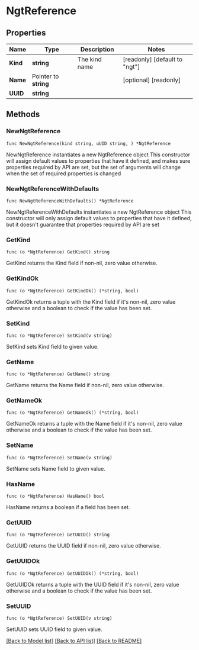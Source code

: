 # NgtReference

## Properties

Name | Type | Description | Notes
------------ | ------------- | ------------- | -------------
**Kind** | **string** | The kind name | [readonly] [default to "ngt"]
**Name** | Pointer to **string** |  | [optional] [readonly] 
**UUID** | **string** |  | 

## Methods

### NewNgtReference

`func NewNgtReference(kind string, uUID string, ) *NgtReference`

NewNgtReference instantiates a new NgtReference object
This constructor will assign default values to properties that have it defined,
and makes sure properties required by API are set, but the set of arguments
will change when the set of required properties is changed

### NewNgtReferenceWithDefaults

`func NewNgtReferenceWithDefaults() *NgtReference`

NewNgtReferenceWithDefaults instantiates a new NgtReference object
This constructor will only assign default values to properties that have it defined,
but it doesn't guarantee that properties required by API are set

### GetKind

`func (o *NgtReference) GetKind() string`

GetKind returns the Kind field if non-nil, zero value otherwise.

### GetKindOk

`func (o *NgtReference) GetKindOk() (*string, bool)`

GetKindOk returns a tuple with the Kind field if it's non-nil, zero value otherwise
and a boolean to check if the value has been set.

### SetKind

`func (o *NgtReference) SetKind(v string)`

SetKind sets Kind field to given value.


### GetName

`func (o *NgtReference) GetName() string`

GetName returns the Name field if non-nil, zero value otherwise.

### GetNameOk

`func (o *NgtReference) GetNameOk() (*string, bool)`

GetNameOk returns a tuple with the Name field if it's non-nil, zero value otherwise
and a boolean to check if the value has been set.

### SetName

`func (o *NgtReference) SetName(v string)`

SetName sets Name field to given value.

### HasName

`func (o *NgtReference) HasName() bool`

HasName returns a boolean if a field has been set.

### GetUUID

`func (o *NgtReference) GetUUID() string`

GetUUID returns the UUID field if non-nil, zero value otherwise.

### GetUUIDOk

`func (o *NgtReference) GetUUIDOk() (*string, bool)`

GetUUIDOk returns a tuple with the UUID field if it's non-nil, zero value otherwise
and a boolean to check if the value has been set.

### SetUUID

`func (o *NgtReference) SetUUID(v string)`

SetUUID sets UUID field to given value.



[[Back to Model list]](../README.md#documentation-for-models) [[Back to API list]](../README.md#documentation-for-api-endpoints) [[Back to README]](../README.md)


